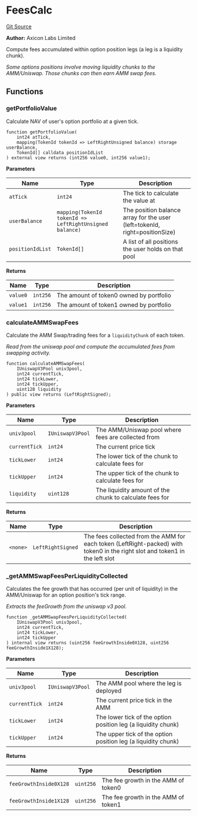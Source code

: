 # FeesCalc
[Git Source](https://github.com/code-423n4/2024-06-panoptic/blob/a868cbaf8b56e1739446f63a0ed03b03b5f60685/contracts/libraries/FeesCalc.sol)

**Author:**
Axicon Labs Limited

Compute fees accumulated within option position legs (a leg is a liquidity chunk).

*Some options positions involve moving liquidity chunks to the AMM/Uniswap. Those chunks can then earn AMM swap fees.*


## Functions
### getPortfolioValue

Calculate NAV of user's option portfolio at a given tick.


```solidity
function getPortfolioValue(
    int24 atTick,
    mapping(TokenId tokenId => LeftRightUnsigned balance) storage userBalance,
    TokenId[] calldata positionIdList
) external view returns (int256 value0, int256 value1);
```
**Parameters**

|Name|Type|Description|
|----|----|-----------|
|`atTick`|`int24`|The tick to calculate the value at|
|`userBalance`|`mapping(TokenId tokenId => LeftRightUnsigned balance)`|The position balance array for the user (left=tokenId, right=positionSize)|
|`positionIdList`|`TokenId[]`|A list of all positions the user holds on that pool|

**Returns**

|Name|Type|Description|
|----|----|-----------|
|`value0`|`int256`|The amount of token0 owned by portfolio|
|`value1`|`int256`|The amount of token1 owned by portfolio|


### calculateAMMSwapFees

Calculate the AMM Swap/trading fees for a `liquidityChunk` of each token.

*Read from the uniswap pool and compute the accumulated fees from swapping activity.*


```solidity
function calculateAMMSwapFees(
    IUniswapV3Pool univ3pool,
    int24 currentTick,
    int24 tickLower,
    int24 tickUpper,
    uint128 liquidity
) public view returns (LeftRightSigned);
```
**Parameters**

|Name|Type|Description|
|----|----|-----------|
|`univ3pool`|`IUniswapV3Pool`|The AMM/Uniswap pool where fees are collected from|
|`currentTick`|`int24`|The current price tick|
|`tickLower`|`int24`|The lower tick of the chunk to calculate fees for|
|`tickUpper`|`int24`|The upper tick of the chunk to calculate fees for|
|`liquidity`|`uint128`|The liquidity amount of the chunk to calculate fees for|

**Returns**

|Name|Type|Description|
|----|----|-----------|
|`<none>`|`LeftRightSigned`|The fees collected from the AMM for each token (LeftRight-packed) with token0 in the right slot and token1 in the left slot|


### _getAMMSwapFeesPerLiquidityCollected

Calculates the fee growth that has occurred (per unit of liquidity) in the AMM/Uniswap for an
option position's tick range.

*Extracts the feeGrowth from the uniswap v3 pool.*


```solidity
function _getAMMSwapFeesPerLiquidityCollected(
    IUniswapV3Pool univ3pool,
    int24 currentTick,
    int24 tickLower,
    int24 tickUpper
) internal view returns (uint256 feeGrowthInside0X128, uint256 feeGrowthInside1X128);
```
**Parameters**

|Name|Type|Description|
|----|----|-----------|
|`univ3pool`|`IUniswapV3Pool`|The AMM pool where the leg is deployed|
|`currentTick`|`int24`|The current price tick in the AMM|
|`tickLower`|`int24`|The lower tick of the option position leg (a liquidity chunk)|
|`tickUpper`|`int24`|The upper tick of the option position leg (a liquidity chunk)|

**Returns**

|Name|Type|Description|
|----|----|-----------|
|`feeGrowthInside0X128`|`uint256`|The fee growth in the AMM of token0|
|`feeGrowthInside1X128`|`uint256`|The fee growth in the AMM of token1|


